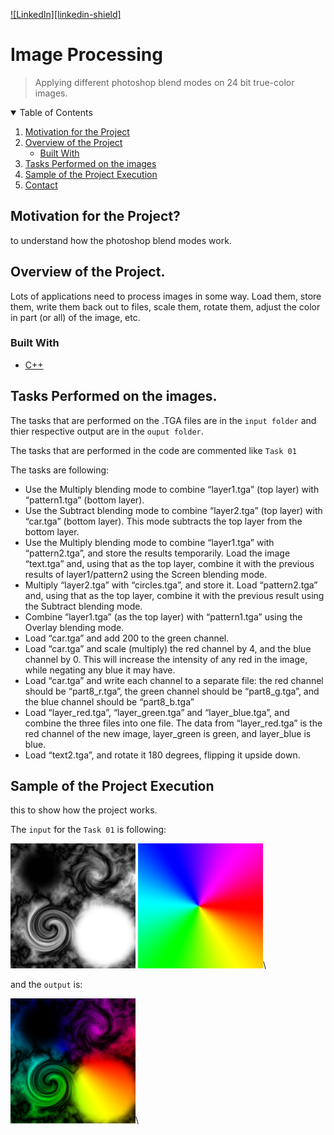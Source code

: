 [![LinkedIn][linkedin-shield]][linkedin-url]
# Image Processing
> Applying different photoshop blend modes on 24 bit true-color images.

<details open="open">
  <summary>Table of Contents</summary>
  <ol>
    <li>
      <a href="#motivation-for-the-project">Motivation for the Project</a>
    </li>
    <li>
      <a href="#overview-of-the-project">Overview of the Project</a>
      <ul>
        <li><a href="#built-with">Built With</a></li>
      </ul>
    </li>
    <li><a href="#tasks">Tasks Performed on the images</a></li>
    <li><a href="#sample">Sample of the Project Execution</a></li>
    <li><a href="#contact">Contact</a></li>
  </ol>
</details>


## Motivation for the Project?

to understand how the photoshop blend modes work.

## Overview of the Project.

Lots of applications need to process images in some way. Load them, store them, write them back out to files, scale them, rotate them, adjust the color in part (or all) of the image, etc.

### Built With

* [C++](https://cdn.jsdelivr.net/npm/simple-icons@v3/icons/cplusplus.svg)

## Tasks Performed on the images.

The tasks that are performed on the .TGA files are in the `input folder` and thier respective output are in the `ouput folder`.

The tasks that are performed in the code are commented like `Task 01`

The tasks are following:
* Use the Multiply blending mode to combine “layer1.tga” (top layer) with “pattern1.tga” 
(bottom layer).
* Use the Subtract blending mode to combine “layer2.tga” (top layer) with “car.tga” (bottom 
layer). This mode subtracts the top layer from the bottom layer.
* Use the Multiply blending mode to combine “layer1.tga” with “pattern2.tga”, and store the 
results temporarily. Load the image “text.tga” and, using that as the top layer, combine it with 
the previous results of layer1/pattern2 using the Screen blending mode.
* Multiply “layer2.tga” with “circles.tga”, and store it. Load “pattern2.tga” and, using that as the 
top layer, combine it with the previous result using the Subtract blending mode.
* Combine “layer1.tga” (as the top layer) with “pattern1.tga” using the Overlay blending mode.
* Load “car.tga” and add 200 to the green channel.
* Load “car.tga” and scale (multiply) the red channel by 4, and the blue channel by 0. This will 
increase the intensity of any red in the image, while negating any blue it may have.
* Load “car.tga” and write each channel to a separate file: the red channel should be 
“part8_r.tga”, the green channel should be “part8_g.tga”, and the blue channel should be 
“part8_b.tga”
* Load “layer_red.tga”, “layer_green.tga” and “layer_blue.tga”, and combine the three files into 
one file. The data from “layer_red.tga” is the red channel of the new image, layer_green is 
green, and layer_blue is blue.
* Load “text2.tga”, and rotate it 180 degrees, flipping it upside down. 


## Sample of the Project Execution

this to show how the project works.

The `input` for the `Task 01` is following:

<img src="Images/pattern1.png" alt="img" width="200" height="200">
<img src="Images/layer1.png" alt="img" width="200" height="200">\

and the `output` is:

<img src="Images/part1.png" alt="img" width="200" height="200">\



[linkedin-url]: https://www.linkedin.com/in/osama-abdul-ghafoor